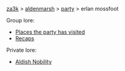 [za3k](/) > [aldenmarsh](/aldenmarsh/) > [party](players1) > erlan mossfoot

Group lore:

- [Places the party has visited](visited)
- [Recaps](recap)

Private lore:

- [Aldish Nobility](nobility)
